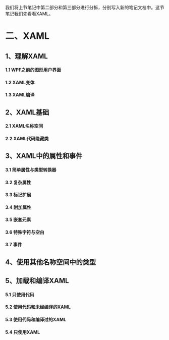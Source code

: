 我们将上节笔记中第二部分和第三部分进行分拆，分别写入新的笔记文档中。这节笔记我们先看看XAML。

# 二、XAML #

## 1、理解XAML ##

#### 1.1 WPF之前的图形用户界面

#### 1.2 XAML变体

#### 1.3 XAML编译

## 2、XAML基础 ##

#### 2.1 XAML名称空间

#### 2.2 XAML代码隐藏类

## 3、XAML中的属性和事件 ##

#### 3.1 简单属性与类型转换器

#### 3.2 复杂属性

#### 3.3 标记扩展

#### 3.4 附加属性

#### 3.5 嵌套元素

#### 3.6 特殊字符与空白

#### 3.7 事件

## 4、使用其他名称空间中的类型 ##

## 5、加载和编译XAML ##

#### 5.1 只使用代码

#### 5.2 使用代码和未经编译的XAML

#### 5.3 使用代码和编译过的XAML

#### 5.4 只使用XAML

